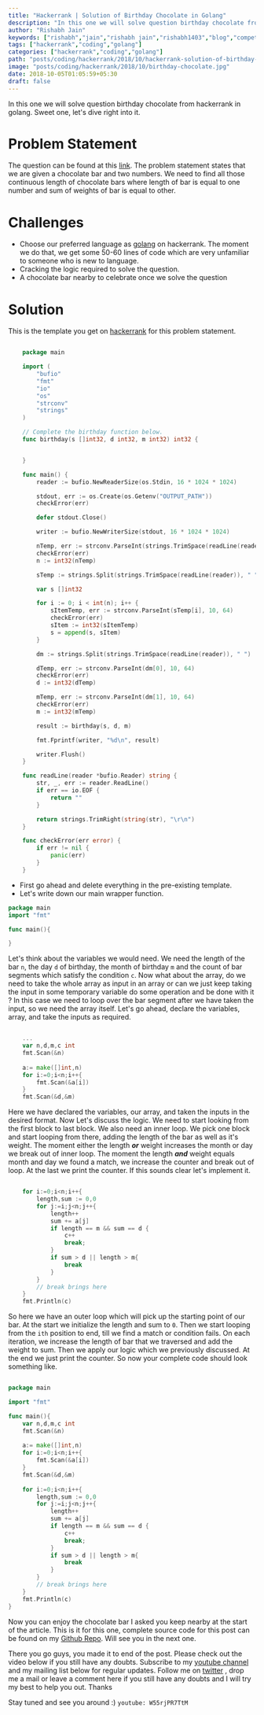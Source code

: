 ```yaml
---
title: "Hackerrank | Solution of Birthday Chocolate in Golang"
description: "In this one we will solve question birthday chocolate from hackerrank in golang. Sweet one, let's dive right into it."
author: "Rishabh Jain"
keywords: ["rishabh","jain","rishabh jain","rishabh1403","blog","competitive","coding","programming","tech","technology","go","golang","hackerrank","hackerrank solutions","solutions in golang","birthday chocolate"]
tags: ["hackerrank","coding","golang"]
categories: ["hackerrank","coding","golang"]
path: "posts/coding/hackerrank/2018/10/hackerrank-solution-of-birthday-chocolate-in-golang/"
image: "posts/coding/hackerrank/2018/10/birthday-chocolate.jpg"
date: 2018-10-05T01:05:59+05:30
draft: false
---
```

In this one we will solve question birthday chocolate from hackerrank in golang. Sweet one, let's dive right into it.
<!--more-->

# Problem Statement
The question can be found at this [link](https://www.hackerrank.com/challenges/the-birthday-bar/problem). The problem statement states that we are given a chocolate bar and two numbers. We need to find all those continuous length of chocolate bars where length of bar is equal to one number and sum of weights of bar is equal to other. 

# Challenges

* Choose our preferred language as [golang](https://golang.org/) on hackerrank. The moment we do that, we get some 50-60 lines of code which are very unfamiliar to someone who is new to language.
* Cracking the logic required to solve the question.
* A chocolate bar nearby to celebrate once we solve the question

# Solution

This is the template you get on [hackerrank](https://www.hackerrank.com/) for this problem statement.

```go

    package main

    import (
        "bufio"
        "fmt"
        "io"
        "os"
        "strconv"
        "strings"
    )

    // Complete the birthday function below.
    func birthday(s []int32, d int32, m int32) int32 {


    }

    func main() {
        reader := bufio.NewReaderSize(os.Stdin, 16 * 1024 * 1024)

        stdout, err := os.Create(os.Getenv("OUTPUT_PATH"))
        checkError(err)

        defer stdout.Close()

        writer := bufio.NewWriterSize(stdout, 16 * 1024 * 1024)

        nTemp, err := strconv.ParseInt(strings.TrimSpace(readLine(reader)), 10, 64)
        checkError(err)
        n := int32(nTemp)

        sTemp := strings.Split(strings.TrimSpace(readLine(reader)), " ")

        var s []int32

        for i := 0; i < int(n); i++ {
            sItemTemp, err := strconv.ParseInt(sTemp[i], 10, 64)
            checkError(err)
            sItem := int32(sItemTemp)
            s = append(s, sItem)
        }

        dm := strings.Split(strings.TrimSpace(readLine(reader)), " ")

        dTemp, err := strconv.ParseInt(dm[0], 10, 64)
        checkError(err)
        d := int32(dTemp)

        mTemp, err := strconv.ParseInt(dm[1], 10, 64)
        checkError(err)
        m := int32(mTemp)

        result := birthday(s, d, m)

        fmt.Fprintf(writer, "%d\n", result)

        writer.Flush()
    }

    func readLine(reader *bufio.Reader) string {
        str, _, err := reader.ReadLine()
        if err == io.EOF {
            return ""
        }

        return strings.TrimRight(string(str), "\r\n")
    }

    func checkError(err error) {
        if err != nil {
            panic(err)
        }
    }


```
* First go ahead and delete everything in the pre-existing template.
* Let's write down our main wrapper function.

```go
package main
import "fmt"

func main(){

}
```

Let's think about the variables we would need. We need the length of the bar `n`, the day `d` of birthday, the month of birthday `m` and the count of bar segments which satisfy the condition `c`. Now what about the array, do we need to take the whole array as input in an array or can we just keep taking the input in some temporary variable do some operation and be done with it ? In this case we need to loop over the bar segment after we have taken the input, so we need the array itself. Let's go ahead, declare the variables, array, and take the inputs as required.

```go

	...
    var n,d,m,c int
    fmt.Scan(&n)
    
    a:= make([]int,n)
    for i:=0;i<n;i++{
        fmt.Scan(&a[i])
    }
    fmt.Scan(&d,&m)

```

Here we have declared the variables, our array, and taken the inputs in the desired format. Now Let's discuss the logic. We need to start looking from the first block to last block. We also need an inner loop. We pick one block and start looping from there, adding the length of the bar as well as it's weight. The moment either the length ***or*** weight increases the month or day we break out of inner loop. The moment the length ***and*** weight equals month and day we found a match, we increase the counter and break out of loop. At the last we print the counter. If this sounds clear let's implement it.

```go

    for i:=0;i<n;i++{
        length,sum := 0,0
        for j:=i;j<n;j++{
            length++
            sum += a[j]
            if length == m && sum == d {
                c++
                break;
            }
            if sum > d || length > m{
                break
            }
        }
        // break brings here
    }
    fmt.Println(c)

```

So here we have an outer loop which will pick up the starting point of our bar. At the start we initialize the length and sum to `0`. Then we start looping from the `ith` position to end, till we find a match or condition fails. On each iteration, we increase the length of bar that we traversed and add the weight to sum. Then we apply our logic which we previously discussed. At the end we just print the counter. So now your complete code should look something like.

```go

package main

import "fmt"

func main(){
    var n,d,m,c int
    fmt.Scan(&n)
    
    a:= make([]int,n)
    for i:=0;i<n;i++{
        fmt.Scan(&a[i])
    }
    fmt.Scan(&d,&m)
    
    for i:=0;i<n;i++{
        length,sum := 0,0
        for j:=i;j<n;j++{
            length++
            sum += a[j]
            if length == m && sum == d {
                c++
                break;
            }
            if sum > d || length > m{
                break
            }
        }
        // break brings here
    }
    fmt.Println(c)
}

```

Now you can enjoy the chocolate bar I asked you keep nearby at the start of the article. This is it for this one, complete source code for this post can be found on my [Github Repo](https://github.com/rishabh1403/hackerrank-golang-solutions). Will see you in the next one.

There you go guys, you made it to end of the post. Please check out the video below if you still have any doubts. Subscribe to my [youtube channel](https://www.youtube.com/channel/UC4syrEYE9_fzeVBajZIyHlA) and my mailing list below for regular updates. Follow me on [twitter](https://www.twitter.com/rishabhjain1403) , drop me a mail or leave a comment here if you still have any doubts and I will try my best to help you out. Thanks

Stay tuned and see you around :)
`youtube: W55rjPR7TtM`  
